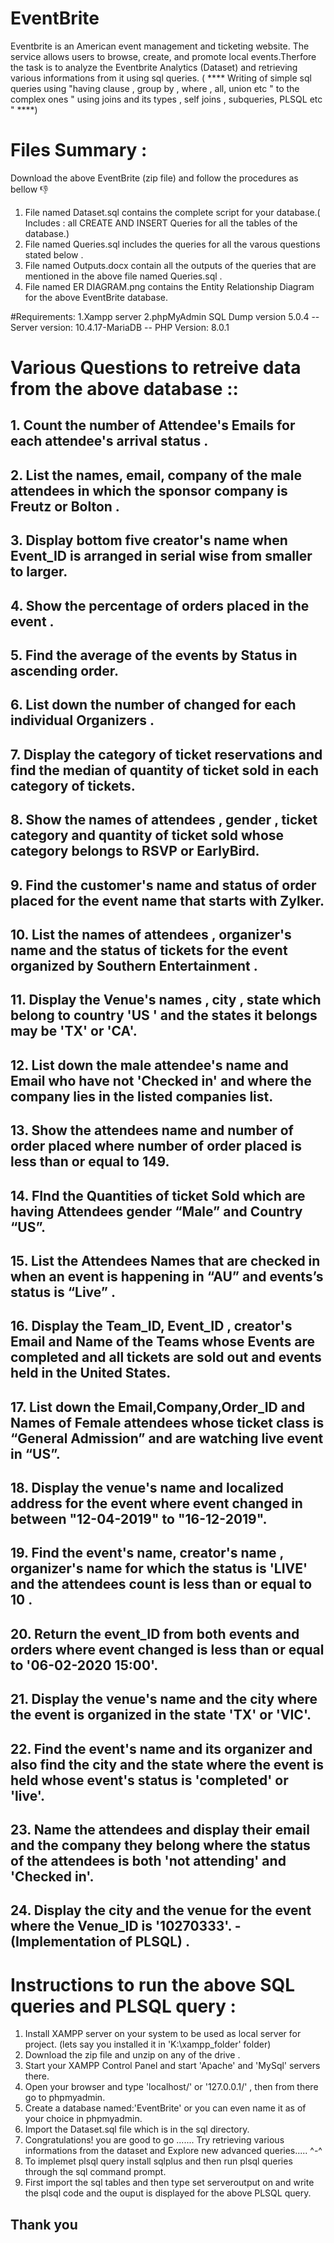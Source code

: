 # EventBrite

Eventbrite is an American event management and ticketing website. The service allows users to browse, create, and promote local events.Therfore the task is to 
analyze the Eventbrite Analytics (Dataset) and retrieving various  informations from it using sql queries.
( **** Writing of simple sql queries using "having clause , group by , where , all, union etc " to the complex ones " using joins and its types , self joins , subqueries, PLSQL etc " ****) 


# Files Summary :

Download the above EventBrite (zip file) and follow the procedures as bellow 👎
1. File named Dataset.sql contains the complete script for your database.( Includes : all CREATE AND INSERT Queries for all the tables of the database.)
2. File named Queries.sql includes the queries for all the varous questions stated below . 
3. File named Outputs.docx contain all the outputs of the queries that are mentioned in the above file named  Queries.sql .
4. File named ER DIAGRAM.png contains the Entity Relationship Diagram  for the above  EventBrite database. 

#Requirements:
1.Xampp server 
2.phpMyAdmin SQL Dump
    version 5.0.4
-- Server version: 10.4.17-MariaDB
-- PHP Version: 8.0.1
 
# Various Questions to retreive data  from the above database ::

##  1.  Count the number of  Attendee's  Emails for each attendee's arrival status .
##  2.  List the names, email, company of the male attendees in which the sponsor company is Freutz or Bolton .
##  3.  Display bottom  five creator's name when Event_ID is arranged in serial wise from smaller to larger.
##  4.  Show the percentage of orders placed in the event .
##  5.  Find the average of the events by Status in ascending order.
##  6.  List down the number of changed for each  individual Organizers .
##  7.  Display the category of ticket reservations and find the median of quantity of ticket sold in each category of tickets.
##  8.  Show the names of attendees , gender , ticket category and quantity of ticket sold whose category belongs to RSVP or EarlyBird. 
##  9.  Find the customer's name  and status of order placed for the event name that starts with Zylker.
##  10. List the names of attendees , organizer's name and the status of tickets for the event organized by Southern Entertainment .     
##  11. Display the Venue's names , city , state which belong to country 'US ' and the states it belongs  may be 'TX' or 'CA'. 
##  12. List down the  male attendee's name and  Email who have not 'Checked in' and where the company lies  in the listed companies list.
##  13. Show the attendees name and number of order placed where number of order placed is less than or equal to 149. 
##  14. FInd the Quantities of ticket Sold which are having Attendees gender “Male” and Country “US”. 
##  15. List the Attendees Names that are checked in when an event is happening in “AU” and events’s status is “Live” .
##  16. Display the Team_ID, Event_ID , creator's Email  and Name of the Teams whose Events are completed and all tickets are sold out and events held in the United States.
##  17. List down the Email,Company,Order_ID and Names of Female attendees whose ticket class is “General Admission” and are watching live event in “US”.
##  18. Display the  venue's name and localized address for the event where event changed in between "12-04-2019" to "16-12-2019".
##  19. Find the event's name, creator's name , organizer's name for which the status is 'LIVE' and the attendees count is less than or equal to 10 .
##  20. Return the event_ID from both events and orders where event changed is less than or equal to '06-02-2020 15:00'.
##  21. Display the venue's name and the city where the event is organized in the state 'TX' or 'VIC'.
##  22. Find the event's name and its organizer and also find the city and the state where the event is held whose event's status is 'completed' or 'live'.
##  23. Name the attendees and display their email and the company they belong where the status of the attendees is both 'not attending' and 'Checked in'.
##  24. Display the city and the venue for the event where the Venue_ID is '10270333'. - (Implementation of PLSQL) .


# Instructions to run  the above SQL queries and PLSQL query :

1. Install XAMPP server on your system to be used as local server for project. (lets say you installed it in 'K:\xampp_folder' folder)
2. Download the zip file and unzip on any of the drive . 
3. Start your XAMPP Control Panel and start 'Apache' and 'MySql' servers there.
4. Open your browser and type 'localhost/' or '127.0.0.1/' , then from there go to phpmyadmin.
5. Create a database named:'EventBrite'  or you can even name it as of your choice in phpmyadmin.
6. Import the Dataset.sql file which is in the sql directory.
7. Congratulations! you are good to go  ....... Try retrieving various informations from the dataset and Explore new advanced queries..... ^-^
8. To implemet plsql query install sqlplus and then run plsql queries through the sql command prompt.
9. First import the sql tables and then  type set serveroutput on and write the plsql code and the ouput is displayed for the above PLSQL query.

## Thank you 


   





